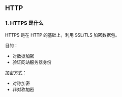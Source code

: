 ## HTTP

### 1. HTTPS 是什么

HTTPS 是在 HTTP 的基础上，利用 SSL/TLS 加密数据包。

目的：
- 对数据加密
- 验证网站服务器身份


加密方式：
- 对称加密
- 非对称加密
